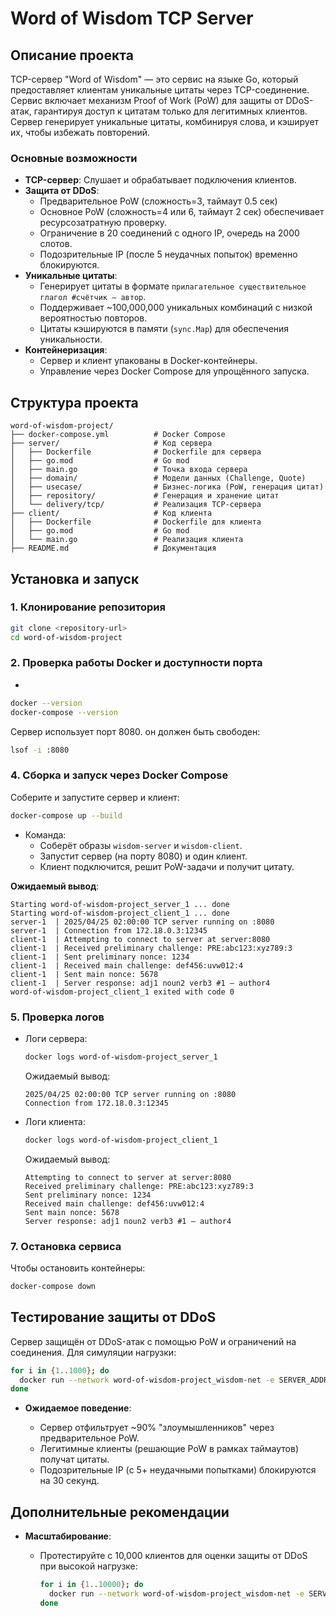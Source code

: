 # Word of Wisdom TCP Server

## Описание проекта

TCP-сервер "Word of Wisdom" — это сервис на языке Go, который предоставляет клиентам уникальные  цитаты через TCP-соединение. Сервис включает механизм Proof of Work (PoW) для защиты от DDoS-атак, гарантируя доступ к цитатам только для легитимных клиентов. Сервер генерирует уникальные цитаты, комбинируя слова, и кэширует их, чтобы избежать повторений.

### Основные возможности

- **TCP-сервер**: Слушает и обрабатывает подключения клиентов.
- **Защита от DDoS**:
  - Предварительное PoW (сложность=3, таймаут 0.5 сек) 
  - Основное PoW (сложность=4 или 6, таймаут 2 сек) обеспечивает ресурсозатратную проверку.
  - Ограничение в 20 соединений с одного IP, очередь на 2000 слотов.
  - Подозрительные IP (после 5 неудачных попыток) временно блокируются.
- **Уникальные цитаты**:
  - Генерирует цитаты в формате `прилагательное существительное глагол #счётчик — автор`.
  - Поддерживает \~100,000,000 уникальных комбинаций с низкой вероятностью повторов.
  - Цитаты кэшируются в памяти (`sync.Map`) для обеспечения уникальности.
- **Контейнеризация**:
  - Сервер и клиент упакованы в Docker-контейнеры.
  - Управление через Docker Compose для упрощённого запуска.

## Структура проекта

```
word-of-wisdom-project/
├── docker-compose.yml          # Docker Compose
├── server/                     # Код сервера
│   ├── Dockerfile              # Dockerfile для сервера
│   ├── go.mod                  # Go mod
│   ├── main.go                 # Точка входа сервера
│   ├── domain/                 # Модели данных (Challenge, Quote)
│   ├── usecase/                # Бизнес-логика (PoW, генерация цитат)
│   ├── repository/             # Генерация и хранение цитат
│   └── delivery/tcp/           # Реализация TCP-сервера
├── client/                     # Код клиента
│   ├── Dockerfile              # Dockerfile для клиента
│   ├── go.mod                  # Go mod
│   └── main.go                 # Реализация клиента
├── README.md                   # Документация
```

## Установка и запуск

### 1. Клонирование репозитория

```bash
git clone <repository-url>
cd word-of-wisdom-project
```

### 2. Проверка работы Docker и доступности порта

- 

  ```bash
  docker --version
  docker-compose --version
  ```

Сервер использует порт 8080. он должен быть свободен:

```bash
lsof -i :8080
```

### 4. Сборка и запуск через Docker Compose

Соберите и запустите сервер и клиент:

```bash
docker-compose up --build
```

- Команда:
  - Соберёт образы `wisdom-server` и `wisdom-client`.
  - Запустит сервер (на порту 8080) и один клиент.
  - Клиент подключится, решит PoW-задачи и получит цитату.

**Ожидаемый вывод**:

```
Starting word-of-wisdom-project_server_1 ... done
Starting word-of-wisdom-project_client_1 ... done
server-1  | 2025/04/25 02:00:00 TCP server running on :8080
server-1  | Connection from 172.18.0.3:12345
client-1  | Attempting to connect to server at server:8080
client-1  | Received preliminary challenge: PRE:abc123:xyz789:3
client-1  | Sent preliminary nonce: 1234
client-1  | Received main challenge: def456:uvw012:4
client-1  | Sent main nonce: 5678
client-1  | Server response: adj1 noun2 verb3 #1 — author4
word-of-wisdom-project_client_1 exited with code 0
```

### 5. Проверка логов

- Логи сервера:

  ```bash
  docker logs word-of-wisdom-project_server_1
  ```

  Ожидаемый вывод:

  ```
  2025/04/25 02:00:00 TCP server running on :8080
  Connection from 172.18.0.3:12345
  ```

- Логи клиента:

  ```bash
  docker logs word-of-wisdom-project_client_1
  ```

  Ожидаемый вывод:

  ```
  Attempting to connect to server at server:8080
  Received preliminary challenge: PRE:abc123:xyz789:3
  Sent preliminary nonce: 1234
  Received main challenge: def456:uvw012:4
  Sent main nonce: 5678
  Server response: adj1 noun2 verb3 #1 — author4
  ```

### 7. Остановка сервиса

Чтобы остановить контейнеры:

```bash
docker-compose down
```

## Тестирование защиты от DDoS

Сервер защищён от DDoS-атак с помощью PoW и ограничений на соединения. Для симуляции нагрузки:

```bash
for i in {1..1000}; do
  docker run --network word-of-wisdom-project_wisdom-net -e SERVER_ADDR=server:8080 --rm wisdom-client &
done
```

- **Ожидаемое поведение**:

  - Сервер отфильтрует \~90% "злоумышленников" через предварительное PoW.
  - Легитимные клиенты (решающие PoW в рамках таймаутов) получат цитаты.
  - Подозрительные IP (с 5+ неудачными попытками) блокируются на 30 секунд.

## Дополнительные рекомендации

- **Масштабирование**:

  - Протестируйте с 10,000 клиентов для оценки защиты от DDoS при высокой нагрузке:

    ```bash
    for i in {1..10000}; do
      docker run --network word-of-wisdom-project_wisdom-net -e SERVER_ADDR=server:8080 --rm wisdom-client &
    done
    ```